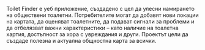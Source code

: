 Toilet Finder е уеб приложение, създадено с цел да улесни намирането на обществени тоалетни. Потребителите могат да добавят нови локации на картата, да оценяват тоалетните, да подават сигнали за проблеми и да отбелязват важни характеристики – като наличие на тоалетна хартия, достъпност за хора с увреждания и други. Проектът цели да създаде полезна и актуална общностна карта за всички.
